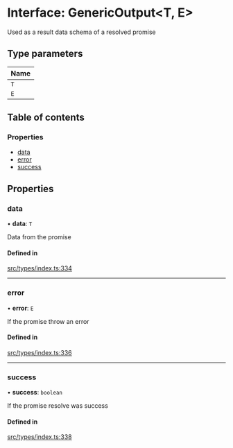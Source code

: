 # Interface: GenericOutput<T, E\>

Used as a result data schema of a resolved promise

## Type parameters

| Name |
| :------ |
| `T` |
| `E` |

## Table of contents

### Properties

- [data](GenericOutput.md#data)
- [error](GenericOutput.md#error)
- [success](GenericOutput.md#success)

## Properties

### data

• **data**: `T`

Data from the promise

#### Defined in

[src/types/index.ts:334](https://github.com/nevermined-io/components-catalog/blob/658432b/lib/src/types/index.ts#L334)

___

### error

• **error**: `E`

If the promise throw an error

#### Defined in

[src/types/index.ts:336](https://github.com/nevermined-io/components-catalog/blob/658432b/lib/src/types/index.ts#L336)

___

### success

• **success**: `boolean`

If the promise resolve was success

#### Defined in

[src/types/index.ts:338](https://github.com/nevermined-io/components-catalog/blob/658432b/lib/src/types/index.ts#L338)
